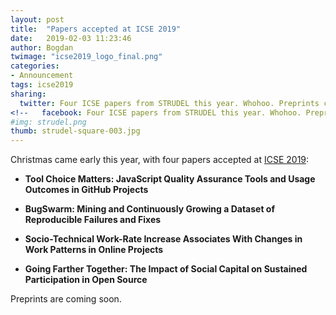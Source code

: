 ```yaml
---
layout: post
title:  "Papers accepted at ICSE 2019"
date:   2019-02-03 11:23:46
author: Bogdan
twimage: "icse2019_logo_final.png"
categories: 
- Announcement
tags: icse2019
sharing:
  twitter: Four ICSE papers from STRUDEL this year. Whohoo. Preprints coming very soon
<!--   facebook: Four ICSE papers from STRUDEL this year. Whohoo. Preprints very soon -->
#img: strudel.png
thumb: strudel-square-003.jpg
---
```


Christmas came early this year, with four papers accepted at 
[ICSE 2019](https://conf.researchr.org/home/icse-2019):
<!--more-->

- **Tool Choice Matters: JavaScript Quality Assurance Tools and Usage Outcomes in GitHub Projects** 

- **BugSwarm: Mining and Continuously Growing a Dataset of Reproducible Failures and Fixes**

- **Socio-Technical Work-Rate Increase Associates With Changes in Work Patterns in Online Projects** 

- **Going Farther Together: The Impact of Social Capital on Sustained Participation in Open Source** 

Preprints are coming soon.